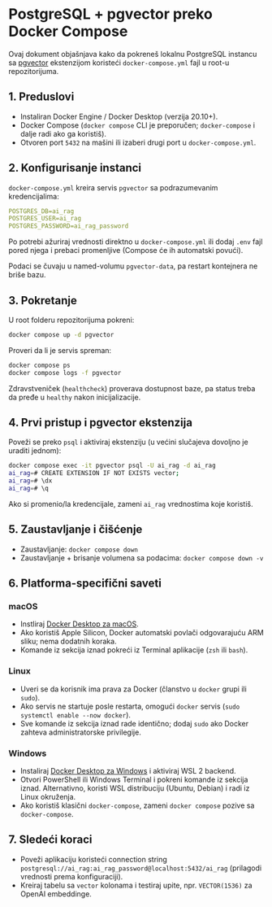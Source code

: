 # PostgreSQL + pgvector preko Docker Compose

Ovaj dokument objašnjava kako da pokreneš lokalnu PostgreSQL instancu sa [pgvector](https://github.com/pgvector/pgvector) ekstenzijom koristeći `docker-compose.yml` fajl u root-u repozitorijuma.

## 1. Preduslovi
- Instaliran Docker Engine / Docker Desktop (verzija 20.10+).
- Docker Compose (`docker compose` CLI je preporučen; `docker-compose` i dalje radi ako ga koristiš).
- Otvoren port `5432` na mašini ili izaberi drugi port u `docker-compose.yml`.

## 2. Konfigurisanje instanci
`docker-compose.yml` kreira servis `pgvector` sa podrazumevanim kredencijalima:

```yaml
POSTGRES_DB=ai_rag
POSTGRES_USER=ai_rag
POSTGRES_PASSWORD=ai_rag_password
```

Po potrebi ažuriraj vrednosti direktno u `docker-compose.yml` ili dodaj `.env` fajl pored njega i prebaci promenljive (Compose će ih automatski povući).

Podaci se čuvaju u named-volumu `pgvector-data`, pa restart kontejnera ne briše bazu.

## 3. Pokretanje
U root folderu repozitorijuma pokreni:

```bash
docker compose up -d pgvector
```

Proveri da li je servis spreman:

```bash
docker compose ps
docker compose logs -f pgvector
```

Zdravstveniček (`healthcheck`) proverava dostupnost baze, pa status treba da pređe u `healthy` nakon inicijalizacije.

## 4. Prvi pristup i pgvector ekstenzija
Poveži se preko `psql` i aktiviraj ekstenziju (u većini slučajeva dovoljno je uraditi jednom):

```bash
docker compose exec -it pgvector psql -U ai_rag -d ai_rag
ai_rag=# CREATE EXTENSION IF NOT EXISTS vector;
ai_rag=# \dx
ai_rag=# \q
```

Ako si promenio/la kredencijale, zameni `ai_rag` vrednostima koje koristiš.

## 5. Zaustavljanje i čišćenje
- Zaustavljanje: `docker compose down`
- Zaustavljanje + brisanje volumena sa podacima: `docker compose down -v`

## 6. Platforma-specifični saveti

### macOS
- Instliraj [Docker Desktop za macOS](https://www.docker.com/products/docker-desktop/).
- Ako koristiš Apple Silicon, Docker automatski povlači odgovarajuću ARM sliku; nema dodatnih koraka.
- Komande iz sekcija iznad pokreći iz Terminal aplikacije (`zsh` ili `bash`).

### Linux
- Uveri se da korisnik ima prava za Docker (članstvo u `docker` grupi ili `sudo`).
- Ako servis ne startuje posle restarta, omogući `docker` servis (`sudo systemctl enable --now docker`).
- Sve komande iz sekcija iznad rade identično; dodaj `sudo` ako Docker zahteva administratorske privilegije.

### Windows
- Instaliraj [Docker Desktop za Windows](https://www.docker.com/products/docker-desktop/) i aktiviraj WSL 2 backend.
- Otvori PowerShell ili Windows Terminal i pokreni komande iz sekcija iznad. Alternativno, koristi WSL distribuciju (Ubuntu, Debian) i radi iz Linux okruženja.
- Ako koristiš klasični `docker-compose`, zameni `docker compose` pozive sa `docker-compose`.

## 7. Sledeći koraci
- Poveži aplikaciju koristeći connection string `postgresql://ai_rag:ai_rag_password@localhost:5432/ai_rag` (prilagodi vrednosti prema konfiguraciji).
- Kreiraj tabelu sa `vector` kolonama i testiraj upite, npr. `VECTOR(1536)` za OpenAI embeddinge.
